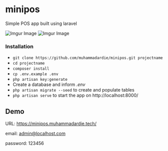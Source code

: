 # minipos
Simple POS app built using laravel

![Imgur Image](https://imgur.com/MyjJNeI.png)
![Imgur Image](https://imgur.com/TgqZ56J.png)

### Installation ###

* `git clone https://github.com/muhammadardie/minipos.git projectname`
* `cd projectname`
* `composer install`
* `cp .env.example .env`
* `php artisan key:generate`
* Create a database and inform *.env*
* `php artisan migrate --seed` to create and populate tables
* `php artisan serve` to start the app on http://localhost:8000/

## Demo

URL: https://minipos.muhammadardie.tech/

email: admin@localhost.com

password: 123456
